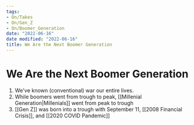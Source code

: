 ```yaml
---
tags:
- On/Takes
- On/Gen_Z
- On/Boomer_Generation
date: "2022-06-16"
date modified: "2022-06-16"
title: We Are the Next Boomer Generation
---
```


# We Are the Next Boomer Generation
1. We've known (conventional) war our entire lives.
2. While boomers went from trough to peak, [[Millenial Generation|Millenials]] went from peak to trough
3. [[Gen Z]] was born into a trough with September 11, [[2008 Financial Crisis]], and [[2020 COVID Pandemic]]
